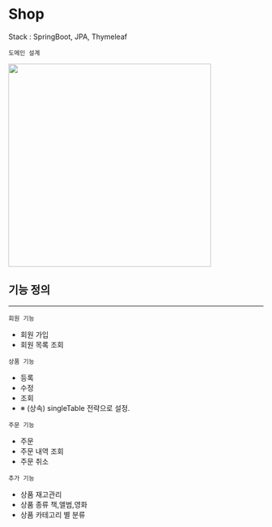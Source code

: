 # Shop  

Stack : SpringBoot, JPA,  Thymeleaf
<br>

`도메인 설계`

<img src="https://user-images.githubusercontent.com/67587446/117131470-6f7ff800-addc-11eb-8645-cc97aca43634.jpg" width="400">


기능 정의 
--
----

`회원 기능`

- 회원 가입
- 회원 목록 조회

`상품 기능`
- 등록
- 수정
- 조회
- ※ (상속) singleTable 전략으로 설정.

`주문 기능`
- 주문
- 주문 내역 조회
- 주문 취소

`추가 기능`
- 상품 재고관리
- 상품 종류 책,앨범,영화
- 상품 카테고리 별 분류




